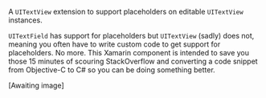 A `UITextView` extension to support placeholders on editable `UITextView` instances. 

`UITextField` has support for placeholders but `UITextView` (sadly) does not, meaning you often have to write custom code to get support for placeholders. No more. This Xamarin component is intended to save you those 15 minutes of scouring StackOverflow and converting a code snippet from Objective-C to C# so you can be doing something better.

[Awaiting image]
